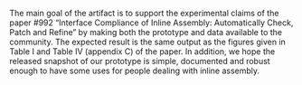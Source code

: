 The main goal of the artifact is to support the experimental
claims of the paper #992 “Interface Compliance of Inline
Assembly: Automatically Check, Patch and Refine” by making
both the prototype and data available to the community.
The expected result is the same output as the figures
given in Table I and Table IV (appendix C) of the paper.
In addition, we hope the released snapshot of our prototype
is simple, documented and robust enough to have some uses
for people dealing with inline assembly.